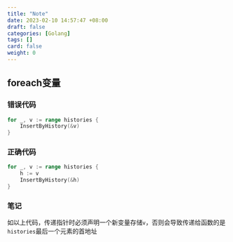 ```yaml
---
title: "Note"
date: 2023-02-10 14:57:47 +08:00
draft: false
categories: [Golang]
tags: []
card: false
weight: 0
---
```


## foreach变量

### 错误代码

```go
for _, v := range histories {
	InsertByHistory(&v)
}
```

### 正确代码

```go
for _, v := range histories {
	h := v
	InsertByHistory(&h)
}
```

### 笔记

如以上代码，传递指针时必须声明一个新变量存储`v`，否则会导致传递给函数的是`histories`最后一个元素的首地址


